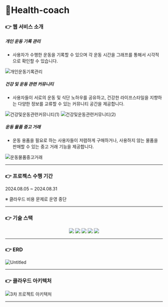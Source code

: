 # 🏃Health-coach

### 👉 웹 서비스 소개

##### 개인 운동 기록 관리

 - 사용자가 수행한 운동을 기록할 수 있으며 각 운동 시간을 그래프를 통해서 시각적으로 확인할 수 있습니다.

![개인운동기록관리](https://github.com/user-attachments/assets/5eafe4fd-f9f9-4f59-910d-3304c7b1f44f)


##### 건강 및 운동 관련 커뮤니티

- 사용자들이 서로의 운동 및 식단 노하우를 공유하고, 건강한 라이프스타일을 지향하는 다양한 정보를 교류할 수 있는 커뮤니티 공간을 제공합니다.

![건강및운동관련커뮤니티(1)](https://github.com/user-attachments/assets/d5fb3979-45fe-40b8-922c-63b02ef8ac8d)
![건강및운동관련커뮤니티(2)](https://github.com/user-attachments/assets/9f0f6626-11c8-4b8b-849d-705c5bb10e7f)

##### 운동 물품 중고 거래

- 운동 용품을 필요로 하는 사용자들이 저렴하게 구매하거나, 사용하지 않는 물품을 판매할 수 있는 중고 거래 기능을 제공합니다.

![운동물품중고거래](https://github.com/user-attachments/assets/1a05f535-0f33-488c-8349-2e0f74fa9282)

---

### 👉 프로젝스 수행 기간
2024.08.05 ~ 2024.08.31

※ 클라우드 비용 문제로 운영 중단

---

### 👉 기술 스택
<div align=center> 
<img src="https://img.shields.io/badge/springboot-6DB33F?style=for-the-badge&logo=springboot&logoColor=white">
<img src="https://img.shields.io/badge/react-61DAFB?style=for-the-badge&logo=react&logoColor=black">
<img src="https://img.shields.io/badge/MYSQL-003545?style=for-the-badge&logo=mysql&logoColor=white">
<img src="https://img.shields.io/badge/redis-E34F26?style=for-the-badge&logo=redis&logoColor=white">
<img src="https://img.shields.io/badge/amazonaws-232F3E?style=for-the-badge&logo=amazonwebservices&logoColor=white"> 
</div>

---

### 👉 ERD

![Untitled](https://github.com/user-attachments/assets/1396f9e4-1148-441b-a521-c04e863139cc)

---
### 👉 클라우드 아키텍처

![3차 프로젝트 아키텍처](https://github.com/user-attachments/assets/187551c3-cd8a-4ef5-b1b0-183cb1b8700f)

---
  
